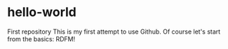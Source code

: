 # hello-world
First repository
This is my first attempt to use Github. Of course let's start from the basics: RDFM!
